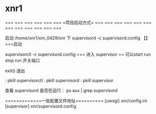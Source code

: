 # xnr1
=== === === === === === =项目启动方式= === === === === === === === === === === === ===

启动
/home/xnr1/xnr_0429/xnr  下
supervisord -c supervisord.config 【】===启动

supervisorctl -c supervisord.config === 进入 supervisor  == 可以start run     stop run  开关端口

exit() 退出

:
pkill supervisorctl
:
pkill supervisord
:
pkill supervisor

查看 supervisord 是否在运行：
ps aux | grep supervisord

=============一些配置文件地址==========
[uwsgi] xnr/config.ini
[supervisor] xnr/supervisord.config 
